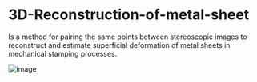 # 3D-Reconstruction-of-metal-sheet
Is a method for pairing the same points between stereoscopic images to reconstruct and estimate superficial deformation of metal sheets in mechanical stamping processes.

![image](https://user-images.githubusercontent.com/87040483/151662343-730228f0-ae67-4334-a83e-68f251c72a4a.png)
